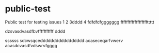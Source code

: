 # public-test
Public test for testing issues
1
2
3dddd
4
fdfdfdfggggggg
fffffffffffffffffffttttt

dzsvasdvasdfbvfffffffffff
dddd



ssssss
sdcwsqceddddddddddddddddd
acaseceqarfvwerv
acasdcvasdfvdswrvfgggg
